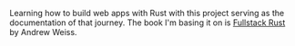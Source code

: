 Learning how to build web apps with Rust with this project serving as the documentation of that journey. The book I'm basing it on 
is [Fullstack Rust](https://fullstack.gumroad.com/l/fullstack-rust-full) by Andrew Weiss.


